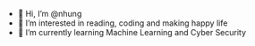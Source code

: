 - 👋 Hi, I’m @nhung
- 👀 I’m interested in reading, coding and making happy life
- 🌱 I’m currently learning Machine Learning and Cyber Security 

<!---
nhunguet/nhunguet is a ✨ special ✨ repository because its `README.md` (this file) appears on your GitHub profile.
You can click the Preview link to take a look at your changes.
--->
